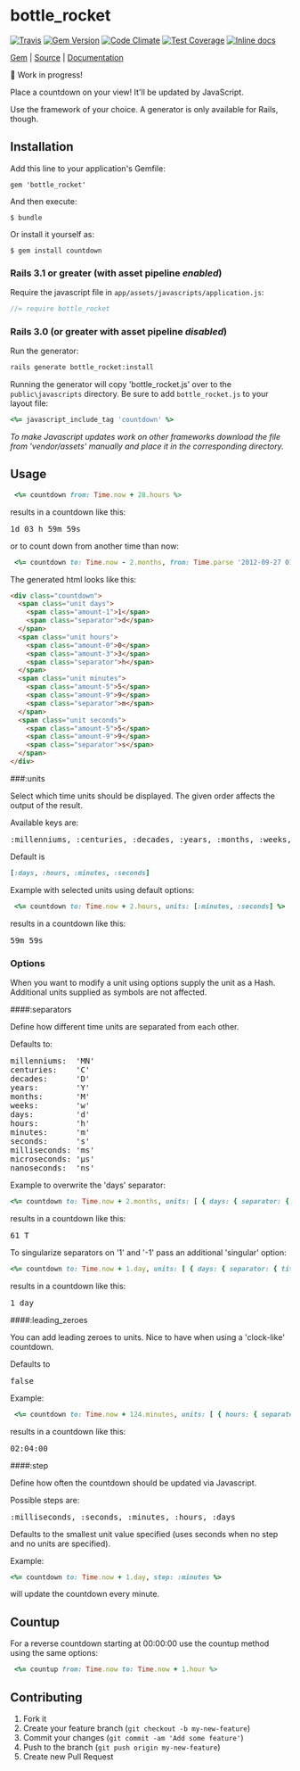 [github]: https://github.com/neopoly/bottle_rocket
[doc]: http://rubydoc.info/github/neopoly/bottle_rocket/master/file/README.md
[gem]: https://rubygems.org/gems/bottle_rocket
[travis]: https://travis-ci.org/neopoly/bottle_rocket
[codeclimate]: https://codeclimate.com/github/neopoly/bottle_rocket
[inchpages]: https://inch-ci.org/github/neopoly/bottle_rocket

# bottle_rocket

[![Travis](https://img.shields.io/travis/neopoly/bottle_rocket.svg?branch=master)][travis]
[![Gem Version](https://img.shields.io/gem/v/bottle_rocket.svg)][gem]
[![Code Climate](https://img.shields.io/codeclimate/github/neopoly/bottle_rocket.svg)][codeclimate]
[![Test Coverage](https://codeclimate.com/github/neopoly/bottle_rocket/badges/coverage.svg)][codeclimate]
[![Inline docs](https://inch-ci.org/github/neopoly/bottle_rocket.svg?branch=master&style=flat)][inchpages]

[Gem][gem] |
[Source][github] |
[Documentation][doc]

:construction: Work in progress!

Place a countdown on your view! It'll be updated by JavaScript.

Use the framework of your choice. A generator is only available for Rails, though.

## Installation
Add this line to your application's Gemfile:

    gem 'bottle_rocket'

And then execute:

    $ bundle

Or install it yourself as:

    $ gem install countdown

### Rails 3.1 or greater (with asset pipeline *enabled*)

Require the javascript file in `app/assets/javascripts/application.js`:

```js
//= require bottle_rocket
```

### Rails 3.0 (or greater with asset pipeline *disabled*)

Run the generator:

```sh
rails generate bottle_rocket:install
```

Running the generator will copy 'bottle_rocket.js' over to the `public\javascripts` directory.
Be sure to add `bottle_rocket.js` to your layout file:

```ruby
<%= javascript_include_tag 'countdown' %>
```

*To make Javascript updates work on other frameworks download the file from 'vendor/assets' manually and place it in the corresponding directory.*

## Usage

```ruby
 <%= countdown from: Time.now + 28.hours %>
```

results in a countdown like this:

<pre>
1d 03 h 59m 59s
</pre>

or to count down from another time than now:

```ruby
 <%= countdown to: Time.now - 2.months, from: Time.parse '2012-09-27 01:07:00' %>
```

The generated html looks like this:

```html
<div class="countdown">
  <span class="unit days">
    <span class="amount-1">1</span>
    <span class="separator">d</span>
  </span>
  <span class="unit hours">
    <span class="amount-0">0</span>
    <span class="amount-3">3</span>
    <span class="separator">h</span>
  </span>
  <span class="unit minutes">
    <span class="amount-5">5</span>
    <span class="amount-9">9</span>
    <span class="separator">m</span>
  </span>
  <span class="unit seconds">
    <span class="amount-5">5</span>
    <span class="amount-9">9</span>
    <span class="separator">s</span>
  </span>
</div>
```

###:units

Select which time units should be displayed. The given order affects the output of the result.

Available keys are:

<pre>:millenniums, :centuries, :decades, :years, :months, :weeks, :days, :hours, :minutes, :seconds, :milliseconds, :microseconds, :nanoseconds</pre>

Default is

```ruby
[:days, :hours, :minutes, :seconds]
```

Example with selected units using default options:

```ruby
 <%= countdown to: Time.now + 2.hours, units: [:minutes, :seconds] %>
```

results in a countdown like this:

<pre>
59m 59s
</pre>

### Options

When you want to modify a unit using options supply the unit as a Hash. Additional units supplied as symbols are not affected.

####:separators

Define how different time units are separated from each other.

Defaults to:

<pre>
millenniums:  'MN'
centuries:    'C'
decades:      'D'
years:        'Y'
months:       'M'
weeks:        'w'
days:         'd'
hours:        'h'
minutes:      'm'
seconds:      's'
milliseconds: 'ms'
microseconds: 'µs'
nanoseconds:  'ns'
</pre>

Example to overwrite the 'days' separator:

```ruby
<%= countdown to: Time.now + 2.months, units: [ { days: { separator: { title: 'T' } } ] %>
```

results in a countdown like this:

<pre>
61 T
</pre>

To singularize separators on '1' and '-1' pass an additional 'singular' option:

```ruby
<%= countdown to: Time.now + 1.day, units: [ { days: { separator: { title: 'days', singular: 'day' } } ] %>
```

results in a countdown like this:

<pre>
1 day
</pre>

####:leading_zeroes

You can add leading zeroes to units. Nice to have when using a 'clock-like' countdown.

Defaults to <pre>false</pre>

Example:

```ruby
 <%= countdown to: Time.now + 124.minutes, units: [ { hours: { separator: { title: ':' }, leading_zeroes: true }, minutes: { separator: { title: ':' }, leading_zeroes: true }, seconds: { leading_zeroes: true } ] %>
```

results in a countdown like this:

<pre>
02:04:00
</pre>

####:step

Define how often the countdown should be updated via Javascript.

Possible steps are:
<pre>:milliseconds, :seconds, :minutes, :hours, :days</pre>
Defaults to the smallest unit value specified (uses seconds when no step and no units are specified).

Example:
```ruby
<%= countdown to: Time.now + 1.day, step: :minutes %>
```
will update the countdown every minute.

## Countup

For a reverse countdown starting at 00:00:00 use the countup method using the same options:
```ruby
 <%= countup from: Time.now to: Time.now + 1.hour %>
```

## Contributing

1. Fork it
2. Create your feature branch (`git checkout -b my-new-feature`)
3. Commit your changes (`git commit -am 'Add some feature'`)
4. Push to the branch (`git push origin my-new-feature`)
5. Create new Pull Request
